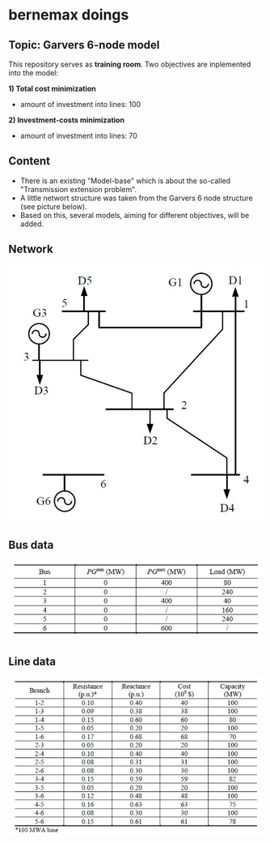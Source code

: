 # bernemax doings 

## Topic: Garvers 6-node model

This repository serves as **training room**. 
Two objectives are inplemented into the model:

**1) Total cost minimization**
- amount of investment into lines: 100 

**2) Investment-costs minimization**
- amount of investment into lines: 70


## Content
* There is an existing "Model-base" which is about the so-called "Transmission extension problem".
* A little networt structure was taken from the Garvers 6 node structure (see picture below).
* Based on this, several models, aiming for different objectives, will be added.

## Network
![](https://github.com/bernemax/bernemax-s-doings/blob/Garvers/pictures/Garvers%206%20node.jpg)

## Bus data
![](https://github.com/bernemax/bernemax-s-doings/blob/Garvers/pictures/bus%20data.jpg)

## Line data
![](https://github.com/bernemax/bernemax-s-doings/blob/Garvers/pictures/Line%20Data.jpg)
